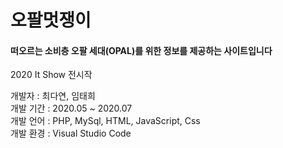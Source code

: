 # 오팔멋쟁이
#### 떠오르는 소비층 오팔 세대(OPAL)를 위한 정보를 제공하는 사이트입니다
2020 It Show 전시작

개발자 : 최다연, 임태희 <br/>
개발 기간 : 2020.05 ~ 2020.07 <br/>
개발 언어 : PHP, MySql, HTML, JavaScript, Css <br/>
개발 환경 : Visual Studio Code
